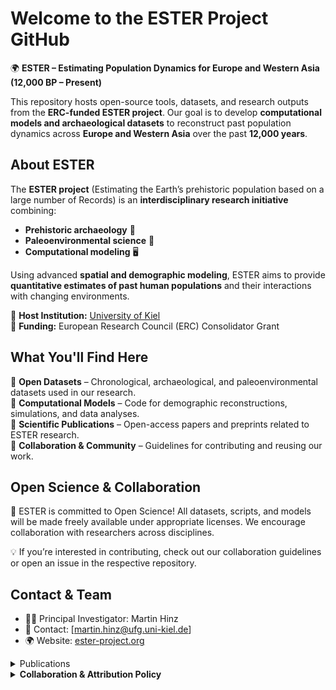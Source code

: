 # Welcome to the ESTER Project GitHub  

🌍 **ESTER – Estimating Population Dynamics for Europe and Western Asia (12,000 BP – Present)**  

This repository hosts open-source tools, datasets, and research outputs from the **ERC-funded ESTER project**. Our goal is to develop **computational models and archaeological datasets** to reconstruct past population dynamics across **Europe and Western Asia** over the past **12,000 years**.

## About ESTER  

The **ESTER project** (Estimating the Earth’s prehistoric population based on a large number of Records) is an **interdisciplinary research initiative** combining:  
- **Prehistoric archaeology** 🏺  
- **Paleoenvironmental science** 🌿  
- **Computational modeling** 🖥️  

Using advanced **spatial and demographic modeling**, ESTER aims to provide **quantitative estimates of past human populations** and their interactions with changing environments.  

📍 **Host Institution:** [University of Kiel](http://uni-kiel.de)  
📖 **Funding:** European Research Council (ERC) Consolidator Grant  

## What You'll Find Here  

🔹 **Open Datasets** – Chronological, archaeological, and paleoenvironmental datasets used in our research.  
🔹 **Computational Models** – Code for demographic reconstructions, simulations, and data analyses.  
🔹 **Scientific Publications** – Open-access papers and preprints related to ESTER research.  
🔹 **Collaboration & Community** – Guidelines for contributing and reusing our work.

## Open Science & Collaboration

🚀 ESTER is committed to Open Science!
All datasets, scripts, and models will be made freely available under appropriate licenses. We encourage collaboration with researchers across disciplines.

💡 If you’re interested in contributing, check out our collaboration guidelines or open an issue in the respective repository.

## Contact & Team

- 👨‍🔬 Principal Investigator: Martin Hinz
- 📧 Contact: [martin.hinz@ufg.uni-kiel.de]
- 🌍 Website: [ester-project.org](https://ester-project.org)

<details><summary>Publications</summary>
  
  - yet to come...

</details> 

<details><summary><b>Collaboration & Attribution Policy</b></summary>

The ESTER project team is open to collaboration and welcomes engagement from researchers, developers, and practitioners interested in our work. When substantial intellectual contributions are provided by us, we kindly ask for appropriate credit.

Intellectual contributions may include, but are not limited to:

-	Development of custom code or software components,
-	Data processing, manipulation, or integration,
-	Methodological support, including experimental design, modeling approaches, or analytical strategies.

The form of credit will be determined through mutual agreement, reflecting the nature and extent of contributions. This may include co-authorship on manuscripts, datasets, or other research outputs arising from collaborative efforts.

For general inquiries regarding the use of our open-source tools, we encourage users to first consult the available documentation, tutorials, and relevant publications. If further assistance is needed, please open an issue in the respective GitHub repository.

👉 Co-authorship is not expected for routine troubleshooting, issue resolution, or technical support. However, we highly appreciate proper citation and fair acknowledgment of our work in publications and presentations.

For additional details on our research ethos and best practices, please refer to our collaboration guidelines or contact us directly. Thank you for supporting open science and responsible academic collaboration!

</details> 
